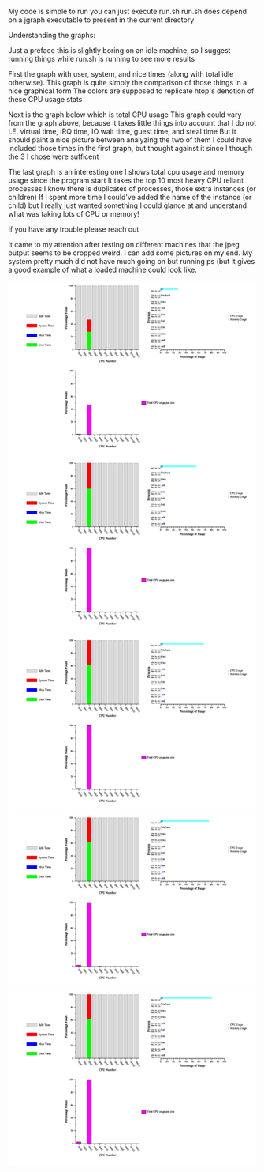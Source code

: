 My code is simple to run you can just execute run.sh
run.sh does depend on a jgraph executable to present in the current directory


Understanding the graphs:

Just a preface this is slightly boring on an idle machine, so I suggest running things while run.sh is running to see more results

First the graph with user, system, and nice times (along with total idle otherwise).
This graph is quite simply the comparison of those things in a nice graphical form
The colors are supposed to replicate htop's denotion of these CPU usage stats

Next is the graph below which is total CPU usage
This graph could vary from the graph above, because it takes little things into account that I do not
I.E. virtual time, IRQ time, IO wait time, guest time, and steal time
But it should paint a nice picture between analyzing the two of them
I could have included those times in the first graph, but thought against it since I though the 3 I chose were sufficent

The last graph is an interesting one
I shows total cpu usage and memory usage since the program start
It takes the top 10 most heavy CPU reliant processes
I know there is duplicates of processes, those extra instances (or children)
If I spent more time I could've added the name of the instance (or child) but I really just wanted something I could glance at
and understand what was taking lots of CPU or memory!

If you have any trouble please reach out

It came to my attention after testing on different machines that the jpeg output seems to be cropped weird. I can add some pictures on my end.
My system pretty much did not have much going on but running ps (but it gives a good example of what a loaded machine could look like.

![alt text](https://github.com/imml3457/visual_top/blob/master/temp1.jpg?raw=true)
![alt text](https://github.com/imml3457/visual_top/blob/master/temp2.jpg?raw=true)
![alt text](https://github.com/imml3457/visual_top/blob/master/temp3.jpg?raw=true)
![alt text](https://github.com/imml3457/visual_top/blob/master/temp4.jpg?raw=true)
![alt text](https://github.com/imml3457/visual_top/blob/master/temp5.jpg?raw=true)
